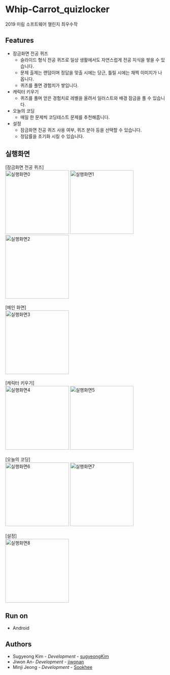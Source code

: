 # Whip-Carrot_quizlocker
2019 미림 소프트웨어 챌린지 최우수작

## Features
* 잠금화면 전공 퀴즈
  * 슬라이드 형식 전공 퀴즈로 일상 생활에서도 자연스럽게 전공 지식을 쌓을 수 있습니다.
  * 문제 출제는 랜덤이며 정답을 맞출 시에는 당근, 틀릴 시에는 채찍 이미지가 나옵니다.
  * 퀴즈를 풀면 경험치가 쌓입니다.
* 캐릭터 키우기
  * 퀴즈를 풀며 얻은 경험치로 레벨을 올려서 일러스트와 배경 잠금을 풀 수 있습니다.
* 오늘의 코딩
  * 매일 한 문제씩 코딩테스트 문제를 추천해줍니다.
* 설정
  * 잠금화면 전공 퀴즈 사용 여부, 퀴즈 분야 등을 선택할 수 있습니다.
  * 정답률을 초기화 시킬 수 있습니다.

## 실행화면
[잠금화면 전공 퀴즈]<br>
<img src="https://postfiles.pstatic.net/MjAxOTExMThfMTc3/MDAxNTc0MDA1MDk2MDA0._GdNXtT2l1TBC50hCYigQpJZfMV0nKRzoBcPTHRS_4Ug.27sNPwsLIeRKlj78r5x2zyoDGTZtezr2B5I86yFqa64g.PNG.gkh10004/6.png?type=w773" width="200px" title="실행화면 p0" alt="실행화면0"></img>
<img src="https://postfiles.pstatic.net/MjAxOTExMThfNDgg/MDAxNTc0MDA1MDk2MTE1.u3yps5LCwvlRH0HilJCyK0cY8BtPoQ-e2DwLjL4UjD0g.h1AjIh5Luuca9LVoSMGHu9xMCTdvKdSVvKb0Px5gPBAg.PNG.gkh10004/7.png?type=w773" width="200px" title="실행화면 p1" alt="실행화면1"></img>
<img src="https://postfiles.pstatic.net/MjAxOTExMThfNzQg/MDAxNTc0MDA1MDk2MTc5.k_0Z9UuxB_fHanUH5I5332KcWy8f69xy4IbAR-Xddecg.UN1bvE-JiU60N6Q0MDSRISRqORZnQWz3hCdz13BUcOcg.PNG.gkh10004/8.png?type=w773" width="200px" title="실행화면 p2" alt="실행화면2"></img><br><br>
[메인 화면]<br>
<img src="https://postfiles.pstatic.net/MjAxOTExMThfMTgx/MDAxNTc0MDA1MDk2MDM4.8M8Am-az0DPhU5gKdcCPP14NLiCN4YrHvoUyr-ssN0Ag.Ad2Nn3Oz2RpNN8Ck02TI8zSaWFjyDkgVGVcgR2HhO1sg.PNG.gkh10004/2.png?type=w773" width="200px" title="실행화면 p3" alt="실행화면3"></img><br><br>
[캐릭터 키우기]<br>
<img src="https://postfiles.pstatic.net/MjAxOTExMThfMTk4/MDAxNTc0MDA1MDk2MDQ0.6rbSRbaj3SoV1vkgjc3q0agQm9Zasf9Z7BoY44vLPg8g.pRUw0Ahtr56P6UI2MhmxZBRyXjabDScp-SMjXOScjiYg.PNG.gkh10004/3.png?type=w773" width="200px" title="실행화면 p4" alt="실행화면4"></img>
<img src="https://postfiles.pstatic.net/MjAxOTExMThfODgg/MDAxNTc0MDA1MDk2MjA2.Sa1MAUJ5IoQVWObh7nfWGSnVovqAdET_1VnOUi2eUa4g.SIv0kagAK75Vi4hl7_CN-j7i4hicQJdWS5f_azzj8TMg.PNG.gkh10004/10.png?type=w773" width="200px" title="실행화면 p5" alt="실행화면5"></img><br><br>
[오늘의 코딩]<br>
<img src="https://postfiles.pstatic.net/MjAxOTExMThfNTAg/MDAxNTc0MDA1MDk2MDMx.huyfXF158mAT6C161mnAH0WHcVJ_QrtRJ6YqAVANxD0g.qWU_v7ouN3w7DtPhHmCPtEPcSd5r-Fa7sh9pFTJyZ9og.PNG.gkh10004/4.png?type=w773" width="200px" title="실행화면 p6" alt="실행화면6"></img>
<img src="https://postfiles.pstatic.net/MjAxOTExMThfMjMx/MDAxNTc0MDA1MDk2MDEx.gS3jKjbxzZodasPmhc7U82PoP4PqKqvmyax-8_FlOxAg.Qg0WZf4WgeuFWxUWogYrKCnT3EEsEXG-EZ8eXqcprsgg.PNG.gkh10004/5.png?type=w773" width="200px" title="실행화면 p7" alt="실행화면7"></img><br><br>
[설정]<br>
<img src="https://postfiles.pstatic.net/MjAxOTExMThfMjky/MDAxNTc0MDA1MDk1OTY5.DnZtq6prFZ3juDMXcM9fa9VsIsVJH3jORb8AUugfdPog.zpvhcZD4wSt0znCAG8LRzfHg1WdnJWjaZc_bdXx8LIUg.PNG.gkh10004/1.png?type=w773" width="200px" title="실행화면 p8" alt="실행화면8"></img>

## Run on
* Android

## Authors
* Sugyeong Kim - *Development* - [sugyeongKim](https://github.com/sugyeongKim)
* Jiwon An- *Development* - [jiwonan](https://github.com/jiwonan)
* Minji Jeong - *Development* - [Sookhee](https://github.com/Sookhee)
